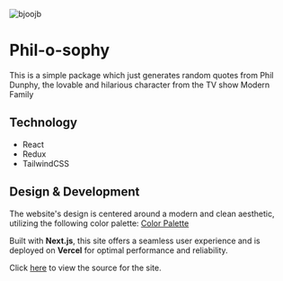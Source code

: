 ![bjoojb](/assets/projects/phil-o-sophy.png)

# Phil-o-sophy

This is a simple package which just generates random quotes from Phil Dunphy, the lovable and hilarious character from the TV show Modern Family

## Technology

- React
- Redux
- TailwindCSS

## Design & Development

The website's design is centered around a modern and clean aesthetic, utilizing the following color palette: [Color Palette](https://coolors.co/0e0a1f-e3b505-63afbb-d3f3ee-f9f9f9)

Built with **Next.js**, this site offers a seamless user experience and is deployed on **Vercel** for optimal performance and reliability.

Click [here](https://github.com/MitraKumar/phil-s-osophy) to view the source for the site.
